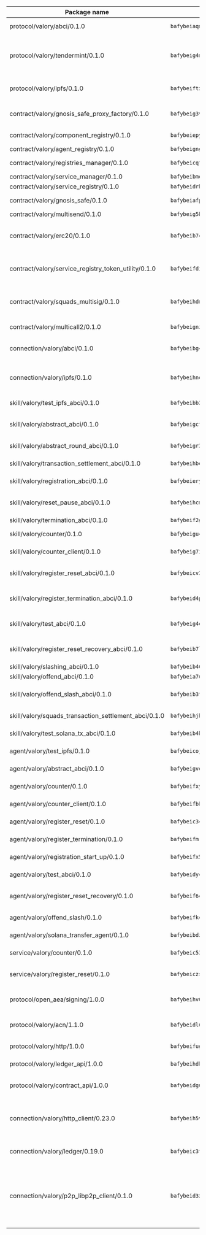 | Package name                                                  | Package hash                                                  | Description                                                                                                                |
| ------------------------------------------------------------- | ------------------------------------------------------------- | -------------------------------------------------------------------------------------------------------------------------- |
| protocol/valory/abci/0.1.0                                    | `bafybeiaqmp7kocbfdboksayeqhkbrynvlfzsx4uy4x6nohywnmaig4an7u` | A protocol for ABCI requests and responses.                                                                                |
| protocol/valory/tendermint/0.1.0                              | `bafybeig4mi3vmlv5zpbjbfuzcgida6j5f2nhrpedxicmrrfjweqc5r7cra` | A protocol for communication between two AEAs to share tendermint configuration details.                                   |
| protocol/valory/ipfs/0.1.0                                    | `bafybeiftxi2qhreewgsc5wevogi7yc5g6hbcbo4uiuaibauhv3nhfcdtvm` | A protocol specification for IPFS requests and responses.                                                                  |
| contract/valory/gnosis_safe_proxy_factory/0.1.0               | `bafybeig3vqcoxgp56uis3npzgbpfsgu4ku2t74ks6qsabzutacrmbziee4` | Gnosis Safe proxy factory (GnosisSafeProxyFactory) contract                                                                |
| contract/valory/component_registry/0.1.0                      | `bafybeiepywewigowj533f55orx7oys3kk5lgdc247p2267scqfyp4gnqle` | Component registry contract                                                                                                |
| contract/valory/agent_registry/0.1.0                          | `bafybeignghdk7oqvyg722gz66tbuj2vj4vkatguj4b6lf5fqzqxkktcke4` | Agent registry contract                                                                                                    |
| contract/valory/registries_manager/0.1.0                      | `bafybeicqf5y3kj42ow45hjcmnglose5n7bwpm2zl3ufuuevou24ewmgbde` | Registries Manager contract                                                                                                |
| contract/valory/service_manager/0.1.0                         | `bafybeibmqewfh5wnayopneyv4vx35n5k7loavzmcazyevntdoskw7vasom` | Service Manager contract                                                                                                   |
| contract/valory/service_registry/0.1.0                        | `bafybeidrbrx5np67xc2rm5jvugplopeobawwqongp6meahhzzpzqsgolsu` | Service Registry contract                                                                                                  |
| contract/valory/gnosis_safe/0.1.0                             | `bafybeiafp7bu2ah3zypqyvpzkdvnwbjkr5cqt53zp3vrk6jqlcpntxqdia` | Gnosis Safe (GnosisSafeL2) contract                                                                                        |
| contract/valory/multisend/0.1.0                               | `bafybeig5byt5urg2d2bsecufxe5ql7f4mezg3mekfleeh32nmuusx66p4y` | MultiSend contract                                                                                                         |
| contract/valory/erc20/0.1.0                                   | `bafybeib7ctk3deleyxayrqvropewefr2muj4kcqe3t3wscak25bjmxnqwe` | The scaffold contract scaffolds a contract to be implemented by the developer.                                             |
| contract/valory/service_registry_token_utility/0.1.0          | `bafybeifdia2y5546tvk6xzxeaqzf2n5n7dutj2hdzbgenxohaqhjtnjqm4` | The scaffold contract scaffolds a contract to be implemented by the developer.                                             |
| contract/valory/squads_multisig/0.1.0                         | `bafybeihdmsv6o2oatzpns7gny4msmhioxbqs2iq5jnxbq2rsm3hoaxmwsa` | The scaffold contract scaffolds a contract to be implemented by the developer.                                             |
| contract/valory/multicall2/0.1.0                              | `bafybeigni3f2oecz6f3k5mjrwtcahtinvcyvylxcjp3nucb2x7rhc72bl4` | The MakerDAO multicall2 contract.                                                                                          |
| connection/valory/abci/0.1.0                                  | `bafybeibg47tqwbeo5jevjbtkljjv2uc2q5luv77vma3zhwqatt5ya2t2ra` | connection to wrap communication with an ABCI server.                                                                      |
| connection/valory/ipfs/0.1.0                                  | `bafybeihndk6hohj3yncgrye5pw7b7w2kztj3avby5u5mfk2fpjh7hqphii` | A connection responsible for uploading and downloading files from IPFS.                                                    |
| skill/valory/test_ipfs_abci/0.1.0                             | `bafybeibb2f22xbgx5sy3pd5wmadik3b2fzco2kh7qvb5kr43og2irlshsa` | IPFS e2e testing application.                                                                                              |
| skill/valory/abstract_abci/0.1.0                              | `bafybeigcfsulh6doa6mifuihtfbdf46dtwlvmvtvilzosu6t5myh63rjre` | The abci skill provides a template of an ABCI application.                                                                 |
| skill/valory/abstract_round_abci/0.1.0                        | `bafybeigr33fuqxsw7dwurncs7b4ogqa736k4ojktd3ucluv22setixe2a4` | abstract round-based ABCI application                                                                                      |
| skill/valory/transaction_settlement_abci/0.1.0                | `bafybeihbor7t3ozvzxqbiie5wl57ol3k7sqkhd22q2boogmwzj7sfvzic4` | ABCI application for transaction settlement.                                                                               |
| skill/valory/registration_abci/0.1.0                          | `bafybeierykfwmk3gyv4b6szl3xbnngzztsruh6d6k6rcom32fnuveplm5a` | ABCI application for common apps.                                                                                          |
| skill/valory/reset_pause_abci/0.1.0                           | `bafybeihcm6h4ae4lwjwu5k3prdyj7mvxv2plzpl444vmjzwhwwp5qathbu` | ABCI application for resetting and pausing app executions.                                                                 |
| skill/valory/termination_abci/0.1.0                           | `bafybeif2gi2zvnixowmrqgvu6jm3eytwik7nvngv7cz5i44etg3iueorfe` | Termination skill.                                                                                                         |
| skill/valory/counter/0.1.0                                    | `bafybeigu4pbnnvvtbyyqxchwk5cgpzzqpvhjpfod7wg3pktffarrqzztu4` | The ABCI Counter application example.                                                                                      |
| skill/valory/counter_client/0.1.0                             | `bafybeig7ilg6vpcctmnusgvl7y5oxjtrrmwkfduj5p4swuwph72oclwm3i` | A client for the ABCI counter application.                                                                                 |
| skill/valory/register_reset_abci/0.1.0                        | `bafybeicv3p6aod2ecema2vdjcraukoawcihdolbx5nufm5w4xlhiboaco4` | ABCI application for dummy skill that registers and resets                                                                 |
| skill/valory/register_termination_abci/0.1.0                  | `bafybeid4p5su3lgg2zhrn45jexexmkek4r3ckb52tgqr7xhcgz5irhwxg4` | ABCI application for dummy skill that registers and resets                                                                 |
| skill/valory/test_abci/0.1.0                                  | `bafybeig4qfun7tez3awuecntxoo3yftt5jd7gssrr7xvw5gjvg52hq32xi` | ABCI application for testing the ABCI connection.                                                                          |
| skill/valory/register_reset_recovery_abci/0.1.0               | `bafybeib7lk6mur4yahg74nnypaeiw5tfddlkw6yh2hqz46aufzfzkmxgiq` | ABCI application for dummy skill that registers and resets                                                                 |
| skill/valory/slashing_abci/0.1.0                              | `bafybeib46ohziuiyaqtncd4eoiugsrorm7bvdvt77cwedufttssix3elva` | Slashing skill.                                                                                                            |
| skill/valory/offend_abci/0.1.0                                | `bafybeia7up7vhk66kf6uagbf2igdrzorol5jd6ps4wsngzwsn4y6vgcmr4` | Offend ABCI application.                                                                                                   |
| skill/valory/offend_slash_abci/0.1.0                          | `bafybeib3tiw7jt3prar7gzxk7atvpjrhvnzeyqlndhm353pbcm3ppqxmv4` | ABCI application used in order to test the slashing abci                                                                   |
| skill/valory/squads_transaction_settlement_abci/0.1.0         | `bafybeihjhyw6mfqvhfu2mj2ccogpb3xla6nchse42jpy73u5lhotpwp3i4` | ABCI application for transaction settlement.                                                                               |
| skill/valory/test_solana_tx_abci/0.1.0                        | `bafybeib4h2zejoid3yqcmpxw3z456xasifnbc35x3g7dcidswpkpy3tsb4` | SOLANA e2e testing application.                                                                                            |
| agent/valory/test_ipfs/0.1.0                                  | `bafybeicojy2ddm3ummuifylkv6o6j6s3dgdwlux4j3bchnp2ffojgn6pxy` | Agent for testing the ABCI connection.                                                                                     |
| agent/valory/abstract_abci/0.1.0                              | `bafybeigvqubkjifj3tylvpiyjgvbyemyvsp4v4augeec6instdp34lyvgm` | The abstract ABCI AEA - for testing purposes only.                                                                         |
| agent/valory/counter/0.1.0                                    | `bafybeifxyodssfendqvbnfwv43r3o56hiystti7dgnnwr6vmgdg4p6lvue` | The ABCI Counter example as an AEA                                                                                         |
| agent/valory/counter_client/0.1.0                             | `bafybeifbkzeh33xfftgeo7pefmutam2jbsouw63iklry3f6tjxnf76iqfu` | The ABCI Counter example as an AEA                                                                                         |
| agent/valory/register_reset/0.1.0                             | `bafybeic34patyqadvoqq4mn2p2xuodcyl7eyo2ayz5kl6h7l4u6xazofka` | Register reset to replicate Tendermint issue.                                                                              |
| agent/valory/register_termination/0.1.0                       | `bafybeifmrepkpurkcagqvfyjqzoai2wlrhjbsoqwejjko5hq4yu5vcuvya` | Register terminate to test the termination feature.                                                                        |
| agent/valory/registration_start_up/0.1.0                      | `bafybeifx5uidpnjrfvozp7k7hngrjcsmxcvkjua7kmcirhialvo6ukcxim` | Registration start-up ABCI example.                                                                                        |
| agent/valory/test_abci/0.1.0                                  | `bafybeidycieemf2f7oysmfpa42zdk2to6nup4vxxmldk336tflyrmln6pa` | Agent for testing the ABCI connection.                                                                                     |
| agent/valory/register_reset_recovery/0.1.0                    | `bafybeif6cmpfx4jkrpqegveyiothkmrgdy77wmhbbatvayv65hv5apyrtm` | Agent to showcase hard reset as a recovery mechanism.                                                                      |
| agent/valory/offend_slash/0.1.0                               | `bafybeifkcex3nmwdxhgjn7fy3kw24tt52idusll33cd4gzkwjzy5d3m2o4` | Offend and slash to test the slashing feature.                                                                             |
| agent/valory/solana_transfer_agent/0.1.0                      | `bafybeibdzyhunppfm4cwcvnebti2k2wpaetz474sc2fmlzulih2ijftviu` | Register terminate to test the termination feature.                                                                        |
| service/valory/counter/0.1.0                                  | `bafybeic53ffpupo6ul6bv4mkgccjzxfokljkuclipiwywr2xa6ho6kkrbi` | A set of agents incrementing a counter                                                                                     |
| service/valory/register_reset/0.1.0                           | `bafybeiczspe2d5xkhcyvt7ny23fmbnlsfyvwijcyqcyxljul4f5d4w3ofe` | Test and debug tendermint reset mechanism.                                                                                 |
| protocol/open_aea/signing/1.0.0                               | `bafybeihv62fim3wl2bayavfcg3u5e5cxu3b7brtu4cn5xoxd6lqwachasi` | A protocol for communication between skills and decision maker.                                                            |
| protocol/valory/acn/1.1.0                                     | `bafybeidluaoeakae3exseupaea4i3yvvk5vivyt227xshjlffywwxzcxqe` | The protocol used for envelope delivery on the ACN.                                                                        |
| protocol/valory/http/1.0.0                                    | `bafybeifugzl63kfdmwrxwphrnrhj7bn6iruxieme3a4ntzejf6kmtuwmae` | A protocol for HTTP requests and responses.                                                                                |
| protocol/valory/ledger_api/1.0.0                              | `bafybeihdk6psr4guxmbcrc26jr2cbgzpd5aljkqvpwo64bvaz7tdti2oni` | A protocol for ledger APIs requests and responses.                                                                         |
| protocol/valory/contract_api/1.0.0                            | `bafybeidgu7o5llh26xp3u3ebq3yluull5lupiyeu6iooi2xyymdrgnzq5i` | A protocol for contract APIs requests and responses.                                                                       |
| connection/valory/http_client/0.23.0                          | `bafybeih5vzo22p2umhqo52nzluaanxx7kejvvpcpdsrdymckkyvmsim6gm` | The HTTP_client connection that wraps a web-based client connecting to a RESTful API specification.                        |
| connection/valory/ledger/0.19.0                               | `bafybeic3ft7l7ca3qgnderm4xupsfmyoihgi27ukotnz7b5hdczla2enya` | A connection to interact with any ledger API and contract API.                                                             |
| connection/valory/p2p_libp2p_client/0.1.0                     | `bafybeid3xg5k2ol5adflqloy75ibgljmol6xsvzvezebsg7oudxeeolz7e` | The libp2p client connection implements a tcp connection to a running libp2p node as a traffic delegate to send/receive envelopes to/from agents in the DHT. |
